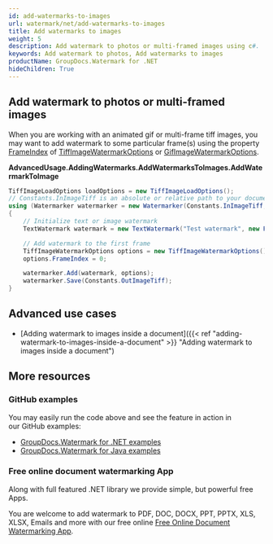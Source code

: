 ```yaml
---
id: add-watermarks-to-images
url: watermark/net/add-watermarks-to-images
title: Add watermarks to images
weight: 5
description: Add watermark to photos or multi-framed images using c#.
keywords: Add watermark to photos, Add watermarks to images
productName: GroupDocs.Watermark for .NET
hideChildren: True
---
```

## Add watermark to photos or multi-framed images

When you are working with an animated gif or multi-frame tiff images, you may want to add watermark to some particular frame(s) using the property [FrameIndex](https://apireference.groupdocs.com/net/watermark/groupdocs.watermark.options.image/multiframeimagewatermarkoptions/properties/frameindex) of [TiffImageWatermarkOptions](https://apireference.groupdocs.com/net/watermark/groupdocs.watermark.options.image/tiffimagewatermarkoptions) or [GifImageWatermarkOptions](https://apireference.groupdocs.com/net/watermark/groupdocs.watermark.options.image/gifimagewatermarkoptions).

**AdvancedUsage.AddingWatermarks.AddWatermarksToImages.AddWatermarkToImage**

```csharp
TiffImageLoadOptions loadOptions = new TiffImageLoadOptions();
// Constants.InImageTiff is an absolute or relative path to your document. Ex: @"C:\Docs\image.tiff"
using (Watermarker watermarker = new Watermarker(Constants.InImageTiff, loadOptions))
{
    // Initialize text or image watermark
    TextWatermark watermark = new TextWatermark("Test watermark", new Font("Arial", 19));

    // Add watermark to the first frame
    TiffImageWatermarkOptions options = new TiffImageWatermarkOptions();
    options.FrameIndex = 0;

    watermarker.Add(watermark, options);
    watermarker.Save(Constants.OutImageTiff);
}
```

## Advanced use cases

* [Adding watermark to images inside a document]({{< ref "adding-watermark-to-images-inside-a-document" >}} "Adding watermark to images inside a document")

## More resources

### GitHub examples

You may easily run the code above and see the feature in action in our GitHub examples:

* [GroupDocs.Watermark for .NET examples](https://github.com/groupdocs-watermark/GroupDocs.Watermark-for-.NET)
* [GroupDocs.Watermark for Java examples](https://github.com/groupdocs-watermark/GroupDocs.Watermark-for-Java)

### Free online document watermarking App

Along with full featured .NET library we provide simple, but powerful free Apps.

You are welcome to add watermark to PDF, DOC, DOCX, PPT, PPTX, XLS, XLSX, Emails and more with our free online [Free Online Document Watermarking App](https://products.groupdocs.app/watermark).

